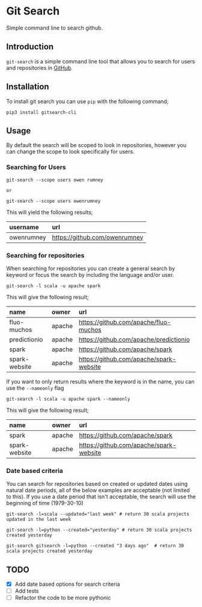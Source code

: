 # Git Search
Simple command line to search github.

## Introduction
`git-search` is a simple command line tool that allows you to search for users and repositories in [GitHub](http://www.github.com).

## Installation
To install git search you can use `pip` with the following command;

```shell
pip3 install gitsearch-cli
```

## Usage
By default the search will be scoped to look in repositories, however you can change the scope to look specifically for users.

### Searching for Users
```shell
git-search --scope users owen rumney

or

git-search --scope users owenrumney
```

This will yield the following results;

| username   | url                           |
|:-----------|:------------------------------|
| owenrumney | https://github.com/owenrumney |

### Searching for repositories
When searching for repositories you can create a general search by keyword or focus the search by including the language and/or user.

```shell
git-search -l scala -u apache spark
```
This will give the following result;

| name          | owner   | url                                     |
|:--------------|:--------|:----------------------------------------|
| fluo-muchos   | apache  | https://github.com/apache/fluo-muchos   |
| predictionio  | apache  | https://github.com/apache/predictionio  |
| spark         | apache  | https://github.com/apache/spark         |
| spark-website | apache  | https://github.com/apache/spark-website |

If you want to only return results where the keyword is in the name, you can use the `--nameonly` flag

```shell
git-search -l scala -u apache spark --nameonly
```
This will give the following result;

| name          | owner   | url                                     |
|:--------------|:--------|:----------------------------------------|
| spark         | apache  | https://github.com/apache/spark         |
| spark-website | apache  | https://github.com/apache/spark-website |

### Date based criteria
You can search for repositories based on created or updated dates using natural date periods, all of the below examples are acceptable (not limited to this). If you use a date period that isn't acceptable, the search will use the beginning of time (1979-30-10)

```shell
git-search -l=scala --updated="last week" # return 30 scala projects updated in the last week

git-search -l=python --created="yesterday" # return 30 scala projects created yesterday

git-search gitsearch -l=python --created "3 days ago"  # return 30 scala projects created yesterday
```

## TODO
- [X] Add date based options for search criteria
- [ ] Add tests
- [ ] Refactor the code to be more pythonic